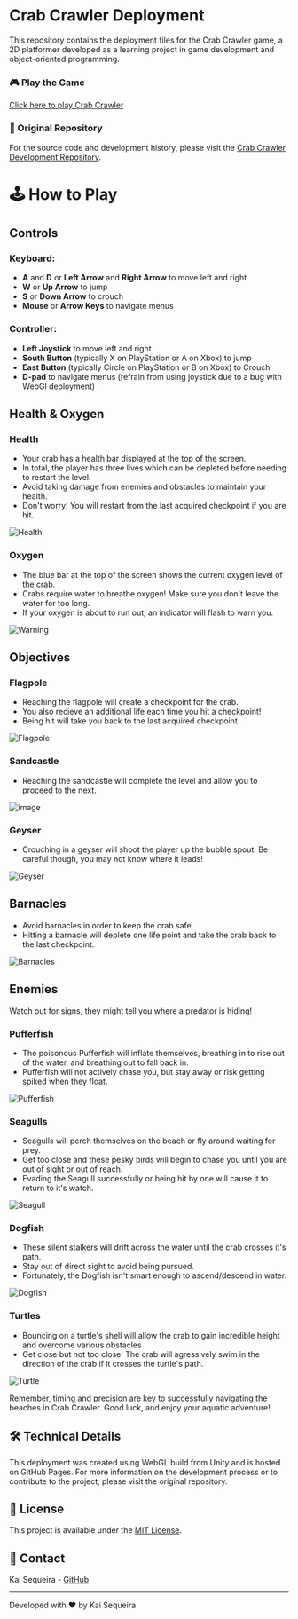 # Crab Crawler Deployment

This repository contains the deployment files for the Crab Crawler game, a 2D platformer developed as a learning project in game development and object-oriented programming.

### 🎮 Play the Game

[Click here to play Crab Crawler](https://kaisequeira.github.io/Crabcrawler-Deployment/)

### 📁 Original Repository

For the source code and development history, please visit the [Crab Crawler Development Repository](https://github.com/kaisequeira/CrabCrawler).

# 🕹️ How to Play

## Controls

### Keyboard:
- **A** and **D** or **Left Arrow** and **Right Arrow** to move left and right
- **W** or **Up Arrow** to jump
- **S** or **Down Arrow** to crouch
- **Mouse** or **Arrow Keys** to navigate menus 

### Controller:
- **Left Joystick** to move left and right
- **South Button** (typically X on PlayStation or A on Xbox) to jump
- **East Button** (typically Circle on PlayStation or B on Xbox) to Crouch
- **D-pad** to navigate menus (refrain from using joystick due to a bug with WebGl deployment)

## Health & Oxygen

### Health

- Your crab has a health bar displayed at the top of the screen.
- In total, the player has three lives which can be depleted before needing to restart the level.
- Avoid taking damage from enemies and obstacles to maintain your health.
- Don't worry! You will restart from the last acquired checkpoint if you are hit. 

![Health](https://github.com/user-attachments/assets/3d0d5e71-7b42-41f2-9223-c9f10dc8e631)

### Oxygen

- The blue bar at the top of the screen shows the current oxygen level of the crab.
- Crabs require water to breathe oxygen! Make sure you don't leave the water for too long.
- If your oxygen is about to run out, an indicator will flash to warn you.

![Warning](https://github.com/user-attachments/assets/29e2e131-f62d-4dd4-8ee3-e955443c8e3f)

## Objectives

### Flagpole
- Reaching the flagpole will create a checkpoint for the crab.
- You also recieve an additional life each time you hit a checkpoint!
- Being hit will take you back to the last acquired checkpoint.

![Flagpole](https://github.com/user-attachments/assets/8a6b95de-6b08-4f9b-aab1-68d232fa7992)

### Sandcastle
- Reaching the sandcastle will complete the level and allow you to proceed to the next.

![image](https://github.com/user-attachments/assets/e5265906-7d9f-4a71-9d9d-acafdada440a)

### Geyser
- Crouching in a geyser will shoot the player up the bubble spout. Be careful though, you may not know where it leads!

![Geyser](https://github.com/user-attachments/assets/26917a42-f0fd-4d67-90a9-3582949cfaa6)

## Barnacles
- Avoid barnacles in order to keep the crab safe.
- Hitting a barnacle will deplete one life point and take the crab back to the last checkpoint.

![Barnacles](https://github.com/user-attachments/assets/70c14c80-888e-43df-8760-4a59667034d8)

## Enemies
Watch out for signs, they might tell you where a predator is hiding!

### Pufferfish
- The poisonous Pufferfish will inflate themselves, breathing in to rise out of the water, and breathing out to fall back in.
- Pufferfish will not actively chase you, but stay away or risk getting spiked when they float.

![Pufferfish](https://github.com/user-attachments/assets/83e7f1cb-1224-4b8a-92ca-7d8f9276c666)

### Seagulls
- Seagulls will perch themselves on the beach or fly around waiting for prey.
- Get too close and these pesky birds will begin to chase you until you are out of sight or out of reach.
- Evading the Seagull successfully or being hit by one will cause it to return to it's watch.

![Seagull](https://github.com/user-attachments/assets/a6dfcfda-f685-4b16-98a6-41155dfdaa68)

### Dogfish
- These silent stalkers will drift across the water until the crab crosses it's path.
- Stay out of direct sight to avoid being pursued.
- Fortunately, the Dogfish isn't smart enough to ascend/descend in water.

![Dogfish](https://github.com/user-attachments/assets/26bb1e38-7ed7-4f53-b14f-c3a7d582a300)

### Turtles
- Bouncing on a turtle's shell will allow the crab to gain incredible height and overcome various obstacles
- Get close but not too close! The crab will agressively swim in the direction of the crab if it crosses the turtle's path.

![Turtle](https://github.com/user-attachments/assets/792f41cc-eef8-426b-81ac-85649d0be421)

Remember, timing and precision are key to successfully navigating the beaches in Crab Crawler. Good luck, and enjoy your aquatic adventure!

## 🛠️ Technical Details

This deployment was created using WebGL build from Unity and is hosted on GitHub Pages. For more information on the development process or to contribute to the project, please visit the original repository.

## 📝 License

This project is available under the [MIT License](LICENSE).

## 🤝 Contact

Kai Sequeira - [GitHub](https://github.com/kaisequeira)

---

Developed with ❤️ by Kai Sequeira
